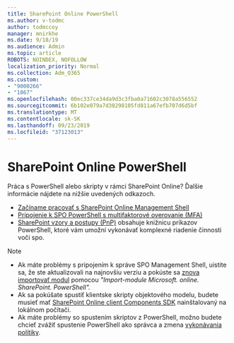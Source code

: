 ```yaml
---
title: SharePoint Online PowerShell
ms.author: v-todmc
author: todmccoy
manager: mnirkhe
ms.date: 9/18/19
ms.audience: Admin
ms.topic: article
ROBOTS: NOINDEX, NOFOLLOW
localization_priority: Normal
ms.collection: Adm_O365
ms.custom:
- "9000266"
- "1867"
ms.openlocfilehash: 00ec337ce34da9d3c3fba0a71602c3078a556552
ms.sourcegitcommit: 6b102e079a7d30298105fd811a67efb707d6d5bf
ms.translationtype: MT
ms.contentlocale: sk-SK
ms.lasthandoff: 09/23/2019
ms.locfileid: "37123013"
---
```

# <a name="sharepoint-online-powershell"></a>SharePoint Online PowerShell

Práca s PowerShell alebo skripty v rámci SharePoint Online? Ďalšie informácie nájdete na nižšie uvedených odkazoch.
- [Začíname pracovať s SharePoint Online Management Shell](https://docs.microsoft.com/powershell/sharepoint/sharepoint-online/connect-sharepoint-online?view=sharepoint-ps)
- [Pripojenie k SPO PowerShell s multifaktorové overovanie (MFA)](https://docs.microsoft.com/powershell/sharepoint/sharepoint-online/connect-sharepoint-online?view=sharepoint-ps#to-connect-with-multifactor-authentication-mfa)
- [SharePoint vzory a postupy (PnP)](https://docs.microsoft.com/powershell/sharepoint/sharepoint-pnp/sharepoint-pnp-cmdlets?view=sharepoint-ps) obsahuje knižnicu príkazov PowerShell, ktoré vám umožní vykonávať komplexné riadenie činnosti voči spo.

> [!NOTE]
> - Ak máte problémy s pripojením k správe SPO Management Shell, uistite sa, že ste aktualizovali na najnovšiu verziu a pokúste sa [znova importovať modul](https://docs.microsoft.com/powershell/developer/module/importing-a-powershell-module) pomocou *"Import-module Microsoft. online. SharePoint. PowerShell".*
> - Ak sa pokúšate spustiť klientske skripty objektového modelu, budete musieť mať [SharePoint Online client Components SDK](https://www.microsoft.com/download/details.aspx?id=42038) nainštalovaný na lokálnom počítači.
> - Ak máte problémy so spustením skriptov z PowerShell, možno budete chcieť zvážiť spustenie PowerShell ako správca a zmena [vykonávania politiky](https://docs.microsoft.com/powershell/module/microsoft.powershell.core/about/about_execution_policies?view=powershell-6).